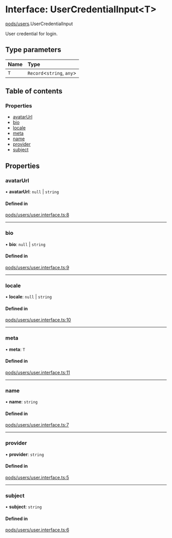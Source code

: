 # Interface: UserCredentialInput<T\>

[pods/users](../modules/pods_users.md).UserCredentialInput

User credential for login.

## Type parameters

| Name | Type |
| :------ | :------ |
| `T` | `Record`<`string`, `any`\> |

## Table of contents

### Properties

- [avatarUrl](pods_users.UserCredentialInput.md#avatarurl)
- [bio](pods_users.UserCredentialInput.md#bio)
- [locale](pods_users.UserCredentialInput.md#locale)
- [meta](pods_users.UserCredentialInput.md#meta)
- [name](pods_users.UserCredentialInput.md#name)
- [provider](pods_users.UserCredentialInput.md#provider)
- [subject](pods_users.UserCredentialInput.md#subject)

## Properties

### <a id="avatarurl" name="avatarurl"></a> avatarUrl

• **avatarUrl**: ``null`` \| `string`

#### Defined in

[pods/users/user.interface.ts:8](https://github.com/brickdoc/brickdoc/blob/master/apps/server-api/src/pods/users/user.interface.ts#L8)

___

### <a id="bio" name="bio"></a> bio

• **bio**: ``null`` \| `string`

#### Defined in

[pods/users/user.interface.ts:9](https://github.com/brickdoc/brickdoc/blob/master/apps/server-api/src/pods/users/user.interface.ts#L9)

___

### <a id="locale" name="locale"></a> locale

• **locale**: ``null`` \| `string`

#### Defined in

[pods/users/user.interface.ts:10](https://github.com/brickdoc/brickdoc/blob/master/apps/server-api/src/pods/users/user.interface.ts#L10)

___

### <a id="meta" name="meta"></a> meta

• **meta**: `T`

#### Defined in

[pods/users/user.interface.ts:11](https://github.com/brickdoc/brickdoc/blob/master/apps/server-api/src/pods/users/user.interface.ts#L11)

___

### <a id="name" name="name"></a> name

• **name**: `string`

#### Defined in

[pods/users/user.interface.ts:7](https://github.com/brickdoc/brickdoc/blob/master/apps/server-api/src/pods/users/user.interface.ts#L7)

___

### <a id="provider" name="provider"></a> provider

• **provider**: `string`

#### Defined in

[pods/users/user.interface.ts:5](https://github.com/brickdoc/brickdoc/blob/master/apps/server-api/src/pods/users/user.interface.ts#L5)

___

### <a id="subject" name="subject"></a> subject

• **subject**: `string`

#### Defined in

[pods/users/user.interface.ts:6](https://github.com/brickdoc/brickdoc/blob/master/apps/server-api/src/pods/users/user.interface.ts#L6)
